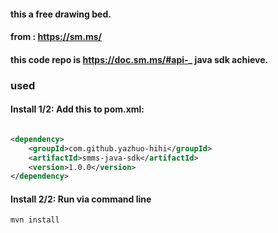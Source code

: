 #### this a free drawing bed.

#### from : https://sm.ms/

#### this code repo is https://doc.sm.ms/#api-_ java sdk achieve.

### used

#### Install 1/2: Add this to pom.xml:

```xml

<dependency>
    <groupId>com.github.yazhuo-hihi</groupId>
    <artifactId>smms-java-sdk</artifactId>
    <version>1.0.0</version>
</dependency>
```

#### Install 2/2: Run via command line

```shell
mvn install
```
